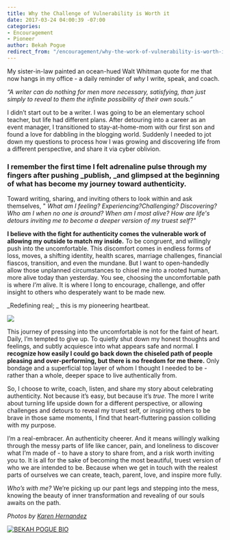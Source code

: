 ```yaml
---
title: Why the Challenge of Vulnerability is Worth it
date: 2017-03-24 04:00:39 -07:00
categories:
- Encouragement
- Pioneer
author: Bekah Pogue
redirect_from: "/encouragement/why-the-work-of-vulnerability-is-worth-it/"
---
```


My sister-in-law painted an ocean-hued Walt Whitman quote for me that now hangs in my office - a daily reminder of _why_ I write, speak, and coach.

_“A writer can do nothing for men more necessary, satisfying, than just simply to reveal to them the infinite possibility of their own souls.”_

I didn’t start out to be a writer. I was going to be an elementary school teacher, but life had different plans. After detouring into a career as an event manager, I transitioned to stay-at-home-mom with our first son and found a love for dabbling in the blogging world. Suddenly I needed to jot down my questions to process how I was growing and discovering life from a different perspective, and share it via cyber oblivion.

### **I remember the first time I felt adrenaline pulse through my fingers after pushing _publish, _and glimpsed at the beginning of what has become my journey toward authenticity.**

Toward writing, sharing, and inviting others to look within and ask themselves, " _What am I feeling? Experiencing?Challenging? Discovering? Who am I when no one is around? When am I most alive? How are life's detours inviting me to become a deeper version of my truest self?"_

**I believe with the fight for authenticity comes the vulnerable work of allowing my outside to match my inside.** To be congruent, and willingly push into the uncomfortable. This discomfort comes in endless forms of loss, moves, a shifting identity, health scares, marriage challenges, financial fiascos, transition, and even the mundane. But I want to open-handedly allow those unplanned circumstances to chisel me into a rooted human, more alive today than yesterday. You see, choosing the uncomfortable path is where _I’m_ alive. It is where I long to encourage, challenge, and offer insight to others who desperately want to be made new.

_Redefining real; _ this is my pioneering heartbeat.

![](https://yellow-blog-images.imgix.net/2017/03/MG_0298.jpg)

This journey of pressing into the uncomfortable is not for the faint of heart. Daily, I’m tempted to give up. To quietly shut down my honest thoughts and feelings, and subtly acquiesce into what appears safe and normal. **I recognize how easily I could go back down the chiseled path of people pleasing and over-performing, but there is no freedom for me there.** Only bondage and a superficial top layer of whom I thought I needed to be - rather than a whole, deeper space to live authentically from.

So, I choose to write, coach, listen, and share my story about celebrating authenticity. Not because it’s easy, but because it’s _true_. The more I write about turning life upside down for a different perspective, or allowing challenges and detours to reveal my truest self, or inspiring others to be brave in those same moments, I find that heart-fluttering passion colliding with my purpose.

I’m a real-embracer. An authenticity cheerer. And it means willingly walking through the messy parts of life like cancer, pain, and loneliness to discover what I’m made of - to have a story to share from, and a risk worth inviting you to. It is all for the sake of becoming the most beautiful, truest version of who we are intended to be. Because when we get in touch with the realest parts of ourselves we can create, teach, parent, love, and inspire more fully.

_Who’s with me?_ We’re picking up our pant legs and stepping into the mess, knowing the beauty of inner transformation and revealing of our souls awaits on the path.

_Photos by [Karen Hernandez](http://karenmarieco.com/)_

[![BEKAH POGUE BIO](https://yellow-blog-images.imgix.net/2017/03/BEKAHPOGUE.jpg)](http://www.upcycledjane.com/)
